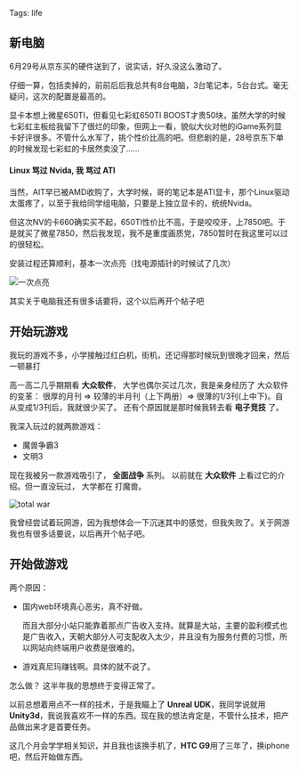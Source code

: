 Tags: life

## 新电脑

6月29号从京东买的硬件送到了，说实话，好久没这么激动了。

仔细一算，包括卖掉的，前前后后我总共有8台电脑，3台笔记本，5台台式。毫无疑问，这次的配置是最高的。

显卡本想上微星650TI，但看见七彩虹650TI BOOST才贵50块，虽然大学的时候七彩虹主板给我留下了很烂的印象，但网上一看，貌似大伙对他的iGame系列显卡好评很多。不管什么水军了，挑个性价比高的吧。但悲剧的是，28号京东下单的时候发现七彩虹的卡居然卖没了……

#### Linux 骂过 Nvida, 我 骂过 ATI

当然，AIT早已被AMD收购了，大学时候，哥的笔记本是ATI显卡，那个Linux驱动太蛋疼了，以至于我给同学组电脑，只要是上独立显卡的，统统Nvida。

但这次NV的卡660确实买不起，650TI性价比不高，于是咬咬牙，上7850吧。于是就买了微星7850，然后我发现，我不是重度画质党，7850暂时在我这里可以过的很轻松。

安装过程还算顺利，基本一次点亮（找电源插针的时候试了几次）

![一次点亮][1]

其实关于电脑我还有很多话要将，这个以后再开个帖子吧


## 开始玩游戏

我玩的游戏不多，小学接触过红白机，街机，还记得那时候玩到很晚才回来，然后一顿暴打

高一高二几乎期期看 **大众软件**， 大学也偶尔买过几次，我是亲身经历了 大众软件的变革： 很厚的月刊 => 较薄的半月刊（上下两册）=> 很薄的1/3刊(上中下)。自从变成1/3刊后，我就很少买了。 还有个原因就是那时候我转去看 **电子竞技** 了。

我深入玩过的就两款游戏：

*   魔兽争霸3
*   文明3

现在我被另一款游戏吸引了， **全面战争** 系列。 以前就在 **大众软件** 上看过它的介绍。但一直没玩过， 大学都在 打魔兽。

![total war][2]

我曾经尝试着玩网游，因为我想体会一下沉迷其中的感觉，但我失败了。关于网游我也有很多话要说，以后再开个帖子吧。

## 开始做游戏

两个原因：

*   国内web环境真心恶劣，真不好做。

    而且大部分小站只能靠着那点广告收入支持。就算是大站，主要的盈利模式也是广告收入，天朝大部分人可支配收入太少，并且没有为服务付费的习惯，所以网站向终端用户收费是很难的。

*   游戏真尼玛赚钱啊。具体的就不说了。


怎么做？ 这半年我的思想终于变得正常了。

以前总想着用点不一样的技术，于是我瞄上了 **Unreal UDK**，我同学说就用 **Unity3d**，我说我喜欢不一样的东西。现在我的想法肯定是，不管什么技术，把产品做出来才是首要任务。

这几个月会学学相关知识，并且我也该换手机了，**HTC G9**用了三年了，换iphone吧，然后开始做东西。

[1]: http://i1297.photobucket.com/albums/ag23/yueyoum/p_large_NplE_37c5000001b31262_zpsf8bc01ff.jpg

[2]: http://i1297.photobucket.com/albums/ag23/yueyoum/d_zpsafd75e4b.png